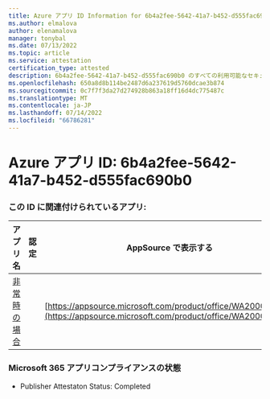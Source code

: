```yaml
---
title: Azure アプリ ID Information for 6b4a2fee-5642-41a7-b452-d555fac690b0
ms.author: elmalova
author: elenamalova
manager: tonybal
ms.date: 07/13/2022
ms.topic: article
ms.service: attestation
certification_type: attested
description: 6b4a2fee-5642-41a7-b452-d555fac690b0 のすべての利用可能なセキュリティとコンプライアンス情報。
ms.openlocfilehash: 650a8d8b114be2487d6a237619d5760dcae3b874
ms.sourcegitcommit: 0c7f7f3da27d274928b863a18ff16d4dc775487c
ms.translationtype: MT
ms.contentlocale: ja-JP
ms.lasthandoff: 07/14/2022
ms.locfileid: "66786281"
---
```

# <a name="azure-app-id-6b4a2fee-5642-41a7-b452-d555fac690b0"></a>Azure アプリ ID: 6b4a2fee-5642-41a7-b452-d555fac690b0


### <a name="apps-associated-with-this-id"></a>この ID に関連付けられているアプリ:
| **アプリ名** | **認定** | **AppSource で表示する** |
|--------------|---------------|-----------------------|
| [非常時の場合](../forward/WA200003194.md) |  | [https://appsource.microsoft.com/product/office/WA200003194](https://appsource.microsoft.com/product/office/WA200003194) |

### <a name="microsoft-365-app-compliance-status"></a>Microsoft 365 アプリコンプライアンスの状態
- Publisher Attestaton Status: Completed
